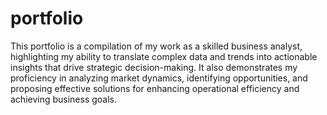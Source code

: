 # portfolio
This portfolio is a compilation of my work as a skilled business analyst, highlighting my ability to translate complex data and trends into actionable insights that drive strategic decision-making. 
It also demonstrates my proficiency in analyzing market dynamics, identifying opportunities, and proposing effective solutions for enhancing operational efficiency and achieving business goals.
